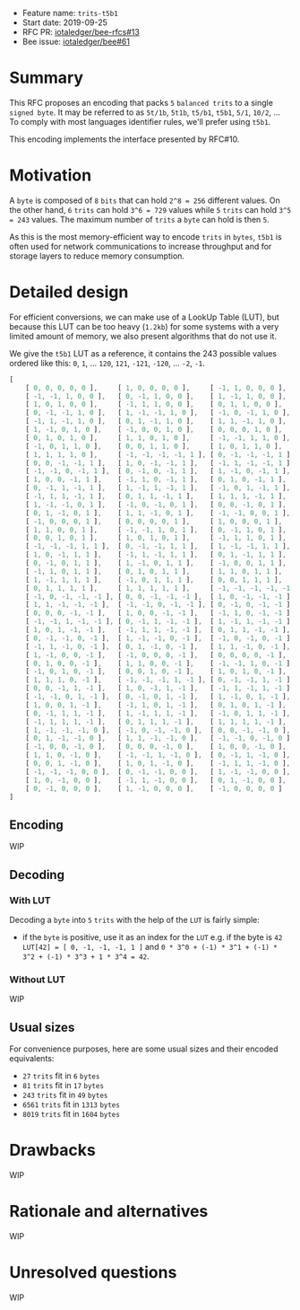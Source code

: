 + Feature name: `trits-t5b1`
+ Start date: 2019-09-25
+ RFC PR: [iotaledger/bee-rfcs#13](https://github.com/iotaledger/bee-rfcs/pull/13)
+ Bee issue: [iotaledger/bee#61](https://github.com/iotaledger/bee/issues/61)

# Summary

This RFC proposes an encoding that packs `5` `balanced trits` to a single `signed byte`. It may be referred to as `5t/1b`, `5t1b`, `t5/b1`, `t5b1`, `5/1`, `10/2`, ... To comply with most languages identifier rules, we'll prefer using `t5b1`.

<!-- TODO Update with link to RFC#10 -->
This encoding implements the interface presented by RFC#10.

# Motivation

A `byte` is composed of `8` `bits` that can hold `2^8 = 256` different values. On the other hand, `6` `trits` can hold `3^6 = 729` values while `5` `trits` can hold `3^5 = 243` values. The maximum number of `trits` a `byte` can hold is then `5`.

As this is the most memory-efficient way to encode `trits` in `bytes`, `t5b1` is often used for network communications to increase throughput and for storage layers to reduce memory consumption.

# Detailed design

For efficient conversions, we can make use of a LookUp Table (LUT), but because this LUT can be too heavy (`1.2kb`) for some systems with a very limited amount of memory, we also present algorithms that do not use it.

We give the `t5b1` LUT as a reference, it contains the 243 possible values ordered like this: `0`, `1`, ... `120`, `121`, `-121`, `-120`, ... `-2`, `-1`.

```rust
[
    [ 0, 0, 0, 0, 0 ],     [ 1, 0, 0, 0, 0 ],     [ -1, 1, 0, 0, 0 ],     [ 0, 1, 0, 0, 0 ],     [ 1, 1, 0, 0, 0 ],
    [ -1, -1, 1, 0, 0 ],   [ 0, -1, 1, 0, 0 ],    [ 1, -1, 1, 0, 0 ],     [ -1, 0, 1, 0, 0 ],    [ 0, 0, 1, 0, 0 ],
    [ 1, 0, 1, 0, 0 ],     [ -1, 1, 1, 0, 0 ],    [ 0, 1, 1, 0, 0 ],      [ 1, 1, 1, 0, 0 ],     [ -1, -1, -1, 1, 0 ],
    [ 0, -1, -1, 1, 0 ],   [ 1, -1, -1, 1, 0 ],   [ -1, 0, -1, 1, 0 ],    [ 0, 0, -1, 1, 0 ],    [ 1, 0, -1, 1, 0 ],
    [ -1, 1, -1, 1, 0 ],   [ 0, 1, -1, 1, 0 ],    [ 1, 1, -1, 1, 0 ],     [ -1, -1, 0, 1, 0 ],   [ 0, -1, 0, 1, 0 ],
    [ 1, -1, 0, 1, 0 ],    [ -1, 0, 0, 1, 0 ],    [ 0, 0, 0, 1, 0 ],      [ 1, 0, 0, 1, 0 ],     [ -1, 1, 0, 1, 0 ],
    [ 0, 1, 0, 1, 0 ],     [ 1, 1, 0, 1, 0 ],     [ -1, -1, 1, 1, 0 ],    [ 0, -1, 1, 1, 0 ],    [ 1, -1, 1, 1, 0 ],
    [ -1, 0, 1, 1, 0 ],    [ 0, 0, 1, 1, 0 ],     [ 1, 0, 1, 1, 0 ],      [ -1, 1, 1, 1, 0 ],    [ 0, 1, 1, 1, 0 ],
    [ 1, 1, 1, 1, 0 ],     [ -1, -1, -1, -1, 1 ], [ 0, -1, -1, -1, 1 ],   [ 1, -1, -1, -1, 1 ],  [ -1, 0, -1, -1, 1 ],
    [ 0, 0, -1, -1, 1 ],   [ 1, 0, -1, -1, 1 ],   [ -1, 1, -1, -1, 1 ],   [ 0, 1, -1, -1, 1 ],   [ 1, 1, -1, -1, 1 ],
    [ -1, -1, 0, -1, 1 ],  [ 0, -1, 0, -1, 1 ],   [ 1, -1, 0, -1, 1 ],    [ -1, 0, 0, -1, 1 ],   [ 0, 0, 0, -1, 1 ],
    [ 1, 0, 0, -1, 1 ],    [ -1, 1, 0, -1, 1 ],   [ 0, 1, 0, -1, 1 ],     [ 1, 1, 0, -1, 1 ],    [ -1, -1, 1, -1, 1 ],
    [ 0, -1, 1, -1, 1 ],   [ 1, -1, 1, -1, 1 ],   [ -1, 0, 1, -1, 1 ],    [ 0, 0, 1, -1, 1 ],    [ 1, 0, 1, -1, 1 ],
    [ -1, 1, 1, -1, 1 ],   [ 0, 1, 1, -1, 1 ],    [ 1, 1, 1, -1, 1 ],     [ -1, -1, -1, 0, 1 ],  [ 0, -1, -1, 0, 1 ],
    [ 1, -1, -1, 0, 1 ],   [ -1, 0, -1, 0, 1 ],   [ 0, 0, -1, 0, 1 ],     [ 1, 0, -1, 0, 1 ],    [ -1, 1, -1, 0, 1 ],
    [ 0, 1, -1, 0, 1 ],    [ 1, 1, -1, 0, 1 ],    [ -1, -1, 0, 0, 1 ],    [ 0, -1, 0, 0, 1 ],    [ 1, -1, 0, 0, 1 ],
    [ -1, 0, 0, 0, 1 ],    [ 0, 0, 0, 0, 1 ],     [ 1, 0, 0, 0, 1 ],      [ -1, 1, 0, 0, 1 ],    [ 0, 1, 0, 0, 1 ],
    [ 1, 1, 0, 0, 1 ],     [ -1, -1, 1, 0, 1 ],   [ 0, -1, 1, 0, 1 ],     [ 1, -1, 1, 0, 1 ],    [ -1, 0, 1, 0, 1 ],
    [ 0, 0, 1, 0, 1 ],     [ 1, 0, 1, 0, 1 ],     [ -1, 1, 1, 0, 1 ],     [ 0, 1, 1, 0, 1 ],     [ 1, 1, 1, 0, 1 ],
    [ -1, -1, -1, 1, 1 ],  [ 0, -1, -1, 1, 1 ],   [ 1, -1, -1, 1, 1 ],    [ -1, 0, -1, 1, 1 ],   [ 0, 0, -1, 1, 1 ],
    [ 1, 0, -1, 1, 1 ],    [ -1, 1, -1, 1, 1 ],   [ 0, 1, -1, 1, 1 ],     [ 1, 1, -1, 1, 1 ],    [ -1, -1, 0, 1, 1 ],
    [ 0, -1, 0, 1, 1 ],    [ 1, -1, 0, 1, 1 ],    [ -1, 0, 0, 1, 1 ],     [ 0, 0, 0, 1, 1 ],     [ 1, 0, 0, 1, 1 ],
    [ -1, 1, 0, 1, 1 ],    [ 0, 1, 0, 1, 1 ],     [ 1, 1, 0, 1, 1 ],      [ -1, -1, 1, 1, 1 ],   [ 0, -1, 1, 1, 1 ],
    [ 1, -1, 1, 1, 1 ],    [ -1, 0, 1, 1, 1 ],    [ 0, 0, 1, 1, 1 ],      [ 1, 0, 1, 1, 1 ],     [ -1, 1, 1, 1, 1 ],
    [ 0, 1, 1, 1, 1 ],     [ 1, 1, 1, 1, 1 ],     [ -1, -1, -1, -1, -1 ], [ 0, -1, -1, -1, -1 ], [ 1, -1, -1, -1, -1 ],
    [ -1, 0, -1, -1, -1 ], [ 0, 0, -1, -1, -1 ],  [ 1, 0, -1, -1, -1 ],   [ -1, 1, -1, -1, -1 ], [ 0, 1, -1, -1, -1 ],
    [ 1, 1, -1, -1, -1 ],  [ -1, -1, 0, -1, -1 ], [ 0, -1, 0, -1, -1 ],   [ 1, -1, 0, -1, -1 ],  [ -1, 0, 0, -1, -1 ],
    [ 0, 0, 0, -1, -1 ],   [ 1, 0, 0, -1, -1 ],   [ -1, 1, 0, -1, -1 ],   [ 0, 1, 0, -1, -1 ],   [ 1, 1, 0, -1, -1 ],
    [ -1, -1, 1, -1, -1 ], [ 0, -1, 1, -1, -1 ],  [ 1, -1, 1, -1, -1 ],   [ -1, 0, 1, -1, -1 ],  [ 0, 0, 1, -1, -1 ],
    [ 1, 0, 1, -1, -1 ],   [ -1, 1, 1, -1, -1 ],  [ 0, 1, 1, -1, -1 ],    [ 1, 1, 1, -1, -1 ],   [ -1, -1, -1, 0, -1 ],
    [ 0, -1, -1, 0, -1 ],  [ 1, -1, -1, 0, -1 ],  [ -1, 0, -1, 0, -1 ],   [ 0, 0, -1, 0, -1 ],   [ 1, 0, -1, 0, -1 ],
    [ -1, 1, -1, 0, -1 ],  [ 0, 1, -1, 0, -1 ],   [ 1, 1, -1, 0, -1 ],    [ -1, -1, 0, 0, -1 ],  [ 0, -1, 0, 0, -1 ],
    [ 1, -1, 0, 0, -1 ],   [ -1, 0, 0, 0, -1 ],   [ 0, 0, 0, 0, -1 ],     [ 1, 0, 0, 0, -1 ],    [ -1, 1, 0, 0, -1 ],
    [ 0, 1, 0, 0, -1 ],    [ 1, 1, 0, 0, -1 ],    [ -1, -1, 1, 0, -1 ],   [ 0, -1, 1, 0, -1 ],   [ 1, -1, 1, 0, -1 ],
    [ -1, 0, 1, 0, -1 ],   [ 0, 0, 1, 0, -1 ],    [ 1, 0, 1, 0, -1 ],     [ -1, 1, 1, 0, -1 ],   [ 0, 1, 1, 0, -1 ],
    [ 1, 1, 1, 0, -1 ],    [ -1, -1, -1, 1, -1 ], [ 0, -1, -1, 1, -1 ],   [ 1, -1, -1, 1, -1 ],  [ -1, 0, -1, 1, -1 ],
    [ 0, 0, -1, 1, -1 ],   [ 1, 0, -1, 1, -1 ],   [ -1, 1, -1, 1, -1 ],   [ 0, 1, -1, 1, -1 ],   [ 1, 1, -1, 1, -1 ],
    [ -1, -1, 0, 1, -1 ],  [ 0, -1, 0, 1, -1 ],   [ 1, -1, 0, 1, -1 ],    [ -1, 0, 0, 1, -1 ],   [ 0, 0, 0, 1, -1 ],
    [ 1, 0, 0, 1, -1 ],    [ -1, 1, 0, 1, -1 ],   [ 0, 1, 0, 1, -1 ],     [ 1, 1, 0, 1, -1 ],    [ -1, -1, 1, 1, -1 ],
    [ 0, -1, 1, 1, -1 ],   [ 1, -1, 1, 1, -1 ],   [ -1, 0, 1, 1, -1 ],    [ 0, 0, 1, 1, -1 ],    [ 1, 0, 1, 1, -1 ],
    [ -1, 1, 1, 1, -1 ],   [ 0, 1, 1, 1, -1 ],    [ 1, 1, 1, 1, -1 ],     [ -1, -1, -1, -1, 0 ], [ 0, -1, -1, -1, 0 ],
    [ 1, -1, -1, -1, 0 ],  [ -1, 0, -1, -1, 0 ],  [ 0, 0, -1, -1, 0 ],    [ 1, 0, -1, -1, 0 ],   [ -1, 1, -1, -1, 0 ],
    [ 0, 1, -1, -1, 0 ],   [ 1, 1, -1, -1, 0 ],   [ -1, -1, 0, -1, 0 ],   [ 0, -1, 0, -1, 0 ],   [ 1, -1, 0, -1, 0 ],
    [ -1, 0, 0, -1, 0 ],   [ 0, 0, 0, -1, 0 ],    [ 1, 0, 0, -1, 0 ],     [ -1, 1, 0, -1, 0 ],   [ 0, 1, 0, -1, 0 ],
    [ 1, 1, 0, -1, 0 ],    [ -1, -1, 1, -1, 0 ],  [ 0, -1, 1, -1, 0 ],    [ 1, -1, 1, -1, 0 ],   [ -1, 0, 1, -1, 0 ],
    [ 0, 0, 1, -1, 0 ],    [ 1, 0, 1, -1, 0 ],    [ -1, 1, 1, -1, 0 ],    [ 0, 1, 1, -1, 0 ],    [ 1, 1, 1, -1, 0 ],
    [ -1, -1, -1, 0, 0 ],  [ 0, -1, -1, 0, 0 ],   [ 1, -1, -1, 0, 0 ],    [ -1, 0, -1, 0, 0 ],   [ 0, 0, -1, 0, 0 ],
    [ 1, 0, -1, 0, 0 ],    [ -1, 1, -1, 0, 0 ],   [ 0, 1, -1, 0, 0 ],     [ 1, 1, -1, 0, 0 ],    [ -1, -1, 0, 0, 0 ],
    [ 0, -1, 0, 0, 0 ],    [ 1, -1, 0, 0, 0 ],    [ -1, 0, 0, 0, 0 ]
]
```

## Encoding

WIP

## Decoding

### With LUT

Decoding a `byte` into `5` `trits` with the help of the `LUT` is fairly simple:
- if the `byte` is positive, use it as an index for the `LUT` e.g. if the byte is `42` `LUT[42] = [ 0, -1, -1, -1, 1 ]` and `0 * 3^0 + (-1) * 3^1 + (-1) * 3^2 + (-1) * 3^3 + 1 * 3^4 = 42`.

### Without LUT

WIP

## Usual sizes

For convenience purposes, here are some usual sizes and their encoded equivalents:

- `27` `trits` fit in `6` `bytes`
- `81` `trits` fit in `17` `bytes`
- `243` `trits` fit in `49` `bytes`
- `6561` `trits` fit in `1313` `bytes`
- `8019` `trits` fit in `1604` `bytes`

# Drawbacks

WIP

# Rationale and alternatives

WIP

# Unresolved questions

WIP
